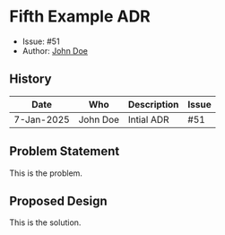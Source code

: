 # Fifth Example ADR

* Issue: #51
* Author: [John Doe](mailto:john.doe@non-existing-domain.nowhere)

## History

| Date | Who | Description | Issue |
| --- | --- | --- | --- |
| 7-Jan-2025 | John Doe | Intial ADR | #51 |

## Problem Statement

This is the problem.

## Proposed Design

This is the solution.
